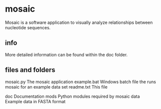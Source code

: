 # mosaic
Mosaic is a software application to visually analyze relationships between nucleotide sequences.


## info
More detailed information can be found within the doc folder.
  
  
## files and folders

mosaic.py     The mosaic application
example.bat   Windows batch file the runs mosaic for an example
              data set
readme.txt    This file              

doc           Documentation
mods          Python modules required by mosaic
data          Example data in FASTA format

